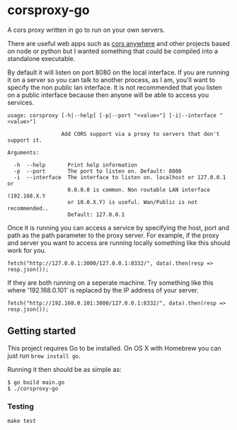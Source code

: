 # corsproxy-go

A cors proxy written in go to run on your own servers.

There are useful web apps such as [cors anywhere](https://cors-anywhere.herokuapp.com) and other projects based on node or python but I wanted something that could be compiled into a standalone executable.

By default it will listen on port 8080 on the local interface. If you are running it on a server so you can talk to another process, as I am, you'll want to specify the non public lan interface. It is not recommended that you listen on a public interface because then anyone will be able to access you services.

```
usage: corsproxy [-h|--help] [-p|--port "<value>"] [-i|--interface "<value>"]

                 Add CORS support via a proxy to servers that don't support it.

Arguments:

  -h  --help       Print help information
  -p  --port       The port to listen on. Default: 8080
  -i  --interface  The interface to listen on. localhost or 127.0.0.1 or
                   0.0.0.0 is common. Non routable LAN interface (192.168.X.Y
                   or 10.0.X.Y) is useful. Wan/Public is not recommended..
                   Default: 127.0.0.1
```

Once it is running you can access a service by specifying the host, port and path as the path parameter to the proxy server. For example, if the proxy and server you want to access are running locally something like this should work for you.

```
fetch("http://127.0.0.1:3000/127.0.0.1:8332/", data).then(resp => resp.json());

```

If they are both running on a seperate machine. Try something like this where '192.168.0.101' is replaced by the IP address of your server.

```
fetch("http://192.168.0.101:3000/127.0.0.1:8332/", data).then(resp => resp.json());

```

## Getting started

This project requires Go to be installed. On OS X with Homebrew you can just run `brew install go`.

Running it then should be as simple as:

```console
$ go build main.go
$ ./corsproxy-go
```

### Testing

``make test``
